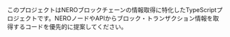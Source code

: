 <!-- Use this file to provide workspace-specific custom instructions to Copilot. For more details, visit https://code.visualstudio.com/docs/copilot/copilot-customization#_use-a-githubcopilotinstructionsmd-file -->

このプロジェクトはNEROブロックチェーンの情報取得に特化したTypeScriptプロジェクトです。NEROノードやAPIからブロック・トランザクション情報を取得するコードを優先的に提案してください。
